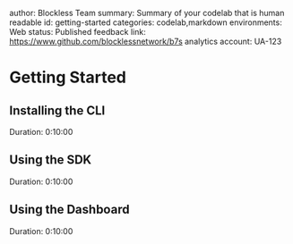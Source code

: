 author: Blockless Team
summary: Summary of your codelab that is human readable
id: getting-started
categories: codelab,markdown
environments: Web
status: Published
feedback link: https://www.github.com/blocklessnetwork/b7s
analytics account: UA-123

# Getting Started

## Installing the CLI
Duration: 0:10:00

## Using the SDK
Duration: 0:10:00

## Using the Dashboard
Duration: 0:10:00